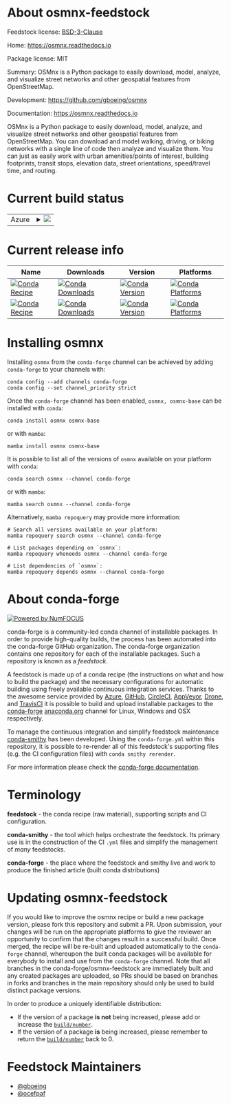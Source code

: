 About osmnx-feedstock
=====================

Feedstock license: [BSD-3-Clause](https://github.com/conda-forge/osmnx-feedstock/blob/main/LICENSE.txt)

Home: https://osmnx.readthedocs.io

Package license: MIT

Summary: OSMnx is a Python package to easily download, model, analyze, and visualize street networks and other geospatial features from OpenStreetMap.

Development: https://github.com/gboeing/osmnx

Documentation: https://osmnx.readthedocs.io

OSMnx is a Python package to easily download, model, analyze, and visualize street networks and other geospatial features from OpenStreetMap. You can download and model walking, driving, or biking networks with a single line of code then analyze and visualize them. You can just as easily work with urban amenities/points of interest, building footprints, transit stops, elevation data, street orientations, speed/travel time, and routing.

Current build status
====================


<table>
    
  <tr>
    <td>Azure</td>
    <td>
      <details>
        <summary>
          <a href="https://dev.azure.com/conda-forge/feedstock-builds/_build/latest?definitionId=3168&branchName=main">
            <img src="https://dev.azure.com/conda-forge/feedstock-builds/_apis/build/status/osmnx-feedstock?branchName=main">
          </a>
        </summary>
        <table>
          <thead><tr><th>Variant</th><th>Status</th></tr></thead>
          <tbody><tr>
              <td>linux_64</td>
              <td>
                <a href="https://dev.azure.com/conda-forge/feedstock-builds/_build/latest?definitionId=3168&branchName=main">
                  <img src="https://dev.azure.com/conda-forge/feedstock-builds/_apis/build/status/osmnx-feedstock?branchName=main&jobName=linux&configuration=linux%20linux_64_" alt="variant">
                </a>
              </td>
            </tr><tr>
              <td>osx_64</td>
              <td>
                <a href="https://dev.azure.com/conda-forge/feedstock-builds/_build/latest?definitionId=3168&branchName=main">
                  <img src="https://dev.azure.com/conda-forge/feedstock-builds/_apis/build/status/osmnx-feedstock?branchName=main&jobName=osx&configuration=osx%20osx_64_" alt="variant">
                </a>
              </td>
            </tr><tr>
              <td>win_64</td>
              <td>
                <a href="https://dev.azure.com/conda-forge/feedstock-builds/_build/latest?definitionId=3168&branchName=main">
                  <img src="https://dev.azure.com/conda-forge/feedstock-builds/_apis/build/status/osmnx-feedstock?branchName=main&jobName=win&configuration=win%20win_64_" alt="variant">
                </a>
              </td>
            </tr>
          </tbody>
        </table>
      </details>
    </td>
  </tr>
</table>

Current release info
====================

| Name | Downloads | Version | Platforms |
| --- | --- | --- | --- |
| [![Conda Recipe](https://img.shields.io/badge/recipe-osmnx-green.svg)](https://anaconda.org/conda-forge/osmnx) | [![Conda Downloads](https://img.shields.io/conda/dn/conda-forge/osmnx.svg)](https://anaconda.org/conda-forge/osmnx) | [![Conda Version](https://img.shields.io/conda/vn/conda-forge/osmnx.svg)](https://anaconda.org/conda-forge/osmnx) | [![Conda Platforms](https://img.shields.io/conda/pn/conda-forge/osmnx.svg)](https://anaconda.org/conda-forge/osmnx) |
| [![Conda Recipe](https://img.shields.io/badge/recipe-osmnx--base-green.svg)](https://anaconda.org/conda-forge/osmnx-base) | [![Conda Downloads](https://img.shields.io/conda/dn/conda-forge/osmnx-base.svg)](https://anaconda.org/conda-forge/osmnx-base) | [![Conda Version](https://img.shields.io/conda/vn/conda-forge/osmnx-base.svg)](https://anaconda.org/conda-forge/osmnx-base) | [![Conda Platforms](https://img.shields.io/conda/pn/conda-forge/osmnx-base.svg)](https://anaconda.org/conda-forge/osmnx-base) |

Installing osmnx
================

Installing `osmnx` from the `conda-forge` channel can be achieved by adding `conda-forge` to your channels with:

```
conda config --add channels conda-forge
conda config --set channel_priority strict
```

Once the `conda-forge` channel has been enabled, `osmnx, osmnx-base` can be installed with `conda`:

```
conda install osmnx osmnx-base
```

or with `mamba`:

```
mamba install osmnx osmnx-base
```

It is possible to list all of the versions of `osmnx` available on your platform with `conda`:

```
conda search osmnx --channel conda-forge
```

or with `mamba`:

```
mamba search osmnx --channel conda-forge
```

Alternatively, `mamba repoquery` may provide more information:

```
# Search all versions available on your platform:
mamba repoquery search osmnx --channel conda-forge

# List packages depending on `osmnx`:
mamba repoquery whoneeds osmnx --channel conda-forge

# List dependencies of `osmnx`:
mamba repoquery depends osmnx --channel conda-forge
```


About conda-forge
=================

[![Powered by
NumFOCUS](https://img.shields.io/badge/powered%20by-NumFOCUS-orange.svg?style=flat&colorA=E1523D&colorB=007D8A)](https://numfocus.org)

conda-forge is a community-led conda channel of installable packages.
In order to provide high-quality builds, the process has been automated into the
conda-forge GitHub organization. The conda-forge organization contains one repository
for each of the installable packages. Such a repository is known as a *feedstock*.

A feedstock is made up of a conda recipe (the instructions on what and how to build
the package) and the necessary configurations for automatic building using freely
available continuous integration services. Thanks to the awesome service provided by
[Azure](https://azure.microsoft.com/en-us/services/devops/), [GitHub](https://github.com/),
[CircleCI](https://circleci.com/), [AppVeyor](https://www.appveyor.com/),
[Drone](https://cloud.drone.io/welcome), and [TravisCI](https://travis-ci.com/)
it is possible to build and upload installable packages to the
[conda-forge](https://anaconda.org/conda-forge) [anaconda.org](https://anaconda.org/)
channel for Linux, Windows and OSX respectively.

To manage the continuous integration and simplify feedstock maintenance
[conda-smithy](https://github.com/conda-forge/conda-smithy) has been developed.
Using the ``conda-forge.yml`` within this repository, it is possible to re-render all of
this feedstock's supporting files (e.g. the CI configuration files) with ``conda smithy rerender``.

For more information please check the [conda-forge documentation](https://conda-forge.org/docs/).

Terminology
===========

**feedstock** - the conda recipe (raw material), supporting scripts and CI configuration.

**conda-smithy** - the tool which helps orchestrate the feedstock.
                   Its primary use is in the construction of the CI ``.yml`` files
                   and simplify the management of *many* feedstocks.

**conda-forge** - the place where the feedstock and smithy live and work to
                  produce the finished article (built conda distributions)


Updating osmnx-feedstock
========================

If you would like to improve the osmnx recipe or build a new
package version, please fork this repository and submit a PR. Upon submission,
your changes will be run on the appropriate platforms to give the reviewer an
opportunity to confirm that the changes result in a successful build. Once
merged, the recipe will be re-built and uploaded automatically to the
`conda-forge` channel, whereupon the built conda packages will be available for
everybody to install and use from the `conda-forge` channel.
Note that all branches in the conda-forge/osmnx-feedstock are
immediately built and any created packages are uploaded, so PRs should be based
on branches in forks and branches in the main repository should only be used to
build distinct package versions.

In order to produce a uniquely identifiable distribution:
 * If the version of a package **is not** being increased, please add or increase
   the [``build/number``](https://docs.conda.io/projects/conda-build/en/latest/resources/define-metadata.html#build-number-and-string).
 * If the version of a package **is** being increased, please remember to return
   the [``build/number``](https://docs.conda.io/projects/conda-build/en/latest/resources/define-metadata.html#build-number-and-string)
   back to 0.

Feedstock Maintainers
=====================

* [@gboeing](https://github.com/gboeing/)
* [@ocefpaf](https://github.com/ocefpaf/)

